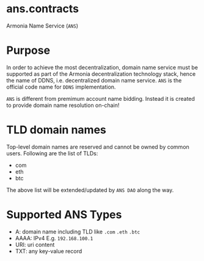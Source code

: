 # ans.contracts
Armonia Name Service (`ANS`)

# Purpose
In order to achieve the most decentralization, domain name service must be supported as part of the Armonia decentralization technology stack, hence the name of DDNS, i.e. decentralized domain name service. `ANS` is the official code name for `DDNS` implementation.

`ANS` is different from premimum account name bidding. Instead it is created to provide domain name resolution on-chain!

# TLD domain names

Top-level domain names are reserved and cannot be owned by common users. Following are the list of TLDs:

- com
- eth
- btc

The above list will be extended/updated by `ANS DAO` along the way.

# Supported ANS Types
- A: domain name including TLD like `.com` `.eth` `.btc` 
- AAAA: IPv4 E.g. `192.168.100.1` 
- URI: uri content
- TXT: any key-value record 


